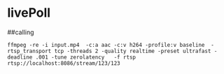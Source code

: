 # livePoll

##calling

`ffmpeg -re -i input.mp4  -c:a aac -c:v h264 -profile:v baseline  -rtsp_transport tcp -threads 2 -quality realtime -preset ultrafast -deadline .001 -tune zerolatency   -f rtsp rtsp://localhost:8086/stream/123/123`